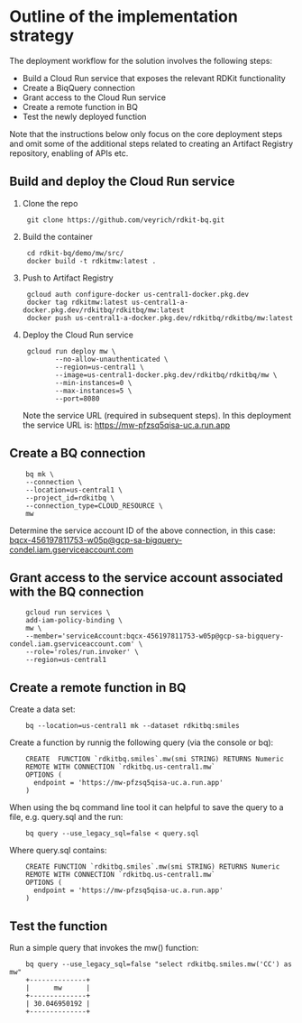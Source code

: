 # Outline of the implementation strategy

The deployment workflow for the solution involves the following steps:

- Build a Cloud Run service that exposes the relevant RDKit functionality
- Create a BiqQuery connection
- Grant access to the Cloud Run service
- Create a remote function in BQ
- Test the newly deployed function

Note that the instructions below only focus on the core deployment steps and omit some of the additional steps related to creating an Artifact Registry repository, enabling of APIs etc.

## Build and deploy the Cloud Run service

1. Clone the repo

        git clone https://github.com/veyrich/rdkit-bq.git

2. Build the container

        cd rdkit-bq/demo/mw/src/
        docker build -t rdkitmw:latest .
        
3. Push to Artifact Registry

        gcloud auth configure-docker us-central1-docker.pkg.dev
        docker tag rdkitmw:latest us-central1-a-docker.pkg.dev/rdkitbq/rdkitbq/mw:latest
        docker push us-central1-a-docker.pkg.dev/rdkitbq/rdkitbq/mw:latest

4. Deploy the Cloud Run service

        gcloud run deploy mw \
               --no-allow-unauthenticated \
               --region=us-central1 \
               --image=us-central1-docker.pkg.dev/rdkitbq/rdkitbq/mw \
               --min-instances=0 \
               --max-instances=5 \
               --port=8080


    Note the service URL (required in subsequent steps). In this deployment the service URL is: https://mw-pfzsq5qisa-uc.a.run.app


## Create a BQ connection

        bq mk \
        --connection \
        --location=us-central1 \
        --project_id=rdkitbq \
        --connection_type=CLOUD_RESOURCE \
        mw

Determine the service account ID of the above connection, in this case: bqcx-456197811753-w05p@gcp-sa-bigquery-condel.iam.gserviceaccount.com


## Grant access to the service account associated with the BQ connection

        gcloud run services \
        add-iam-policy-binding \
        mw \
        --member='serviceAccount:bqcx-456197811753-w05p@gcp-sa-bigquery-condel.iam.gserviceaccount.com' \
        --role='roles/run.invoker' \
        --region=us-central1


## Create a remote function in BQ

Create a data set:

        bq --location=us-central1 mk --dataset rdkitbq:smiles
        
Create a function by runnig the following query (via the console or bq):

        CREATE  FUNCTION `rdkitbq.smiles`.mw(smi STRING) RETURNS Numeric
        REMOTE WITH CONNECTION `rdkitbq.us-central1.mw`
        OPTIONS (
          endpoint = 'https://mw-pfzsq5qisa-uc.a.run.app'
        )

When using the bq command line tool it can helpful to save the query to a file, e.g. query.sql and the run:

        bq query --use_legacy_sql=false < query.sql
        
Where query.sql contains:

        CREATE FUNCTION `rdkitbq.smiles`.mw(smi STRING) RETURNS Numeric
        REMOTE WITH CONNECTION `rdkitbq.us-central1.mw`
        OPTIONS (
          endpoint = 'https://mw-pfzsq5qisa-uc.a.run.app'
        )
        
## Test the function

Run a simple query that invokes the mw() function:
        
        bq query --use_legacy_sql=false "select rdkitbq.smiles.mw('CC') as mw"
        +--------------+
        |      mw      |
        +--------------+
        | 30.046950192 |
        +--------------+
